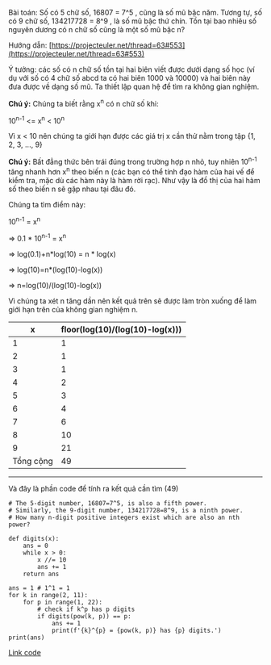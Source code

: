 Bài toán: Số có 5 chữ số, 16807 = 7^5 , cũng là số mũ bậc năm. Tương tự, số có 9 chữ số, 134217728 = 8^9 , là số mũ bậc thứ chín. 
Tồn tại bao nhiêu số nguyên dương có n chữ số cũng là một số mũ bậc n?

Hướng dẫn: [https://projecteuler.net/thread=63#553](https://projecteuler.net/thread=63#553)

Ý tưởng: các số có n chữ số tồn tại hai biên viết được dưới dạng số học (ví dụ với số có 4 chữ số abcd ta có hai biên 1000 và 10000) và hai biên này đưa được về dạng số mũ.
Ta thiết lập quan hệ để tìm ra không gian nghiệm.

**Chú ý:** Chúng ta biết rằng x<sup>n</sup> có n chữ số khi:

10<sup>n-1</sup> <= x<sup>n</sup> < 10<sup>n</sup>

Vì x < 10 nên chúng ta giới hạn được các giá trị x cần thử nằm trong tập {1, 2, 3, ..., 9}

**Chú ý:** Bất đẳng thức bên trái đúng trong trường hợp n nhỏ, tuy nhiên 10<sup>n-1</sup> tăng nhanh hơn x<sup>n</sup> theo biến n (các bạn có thể tính 
đạo hàm của hai vế để kiểm tra, mặc dù các hàm này là hàm rời rạc). Như vậy là đồ thị của hai hàm số theo biến n sẽ gặp nhau tại đâu đó.

Chúng ta tìm điểm này:

10<sup>n-1</sup> = x<sup>n</sup>

=> 0.1 * 10<sup>n-1</sup> = x<sup>n</sup>

=> log(0.1)+n*log(10) = n * log(x)

=> log(10)=n*(log(10)-log(x))

=> n=log(10)/(log(10)-log(x))

Vì chúng ta xét n tăng dần nên kết quả trên sẽ được làm tròn xuống để làm giới hạn trên của không gian nghiệm n.

|x|floor(log(10)/(log(10)-log(x)))|
|---|---|
|1|1|
|2|1|
|3|1|
|4|2|
|5|3|
|6|4|
|7|6|
|8|10|
|9|21|
|Tổng cộng|49|
--------------------


Và đây là phần code để tính ra kết quả cần tìm (49)

```
# The 5-digit number, 16807=7^5, is also a fifth power. 
# Similarly, the 9-digit number, 134217728=8^9, is a ninth power.
# How many n-digit positive integers exist which are also an nth power?

def digits(x):
    ans = 0
    while x > 0:
        x //= 10
        ans += 1
    return ans

ans = 1 # 1^1 = 1
for k in range(2, 11):
    for p in range(1, 22):
        # check if k^p has p digits
        if digits(pow(k, p)) == p:
            ans += 1
            print(f'{k}^{p} = {pow(k, p)} has {p} digits.')
print(ans)
```

[Link code](https://github.com/rachitiitr/DataStructures-Algorithms/blob/d16635b2b1cd2f0a92dcf0fce6c370993843e4d5/MyOnlineSubmissions/ProjectEuler/63.py)
